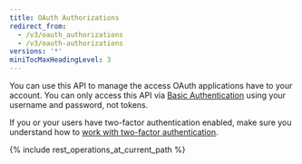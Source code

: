 ```yaml
---
title: OAuth Authorizations
redirect_from:
  - /v3/oauth_authorizations
  - /v3/oauth-authorizations
versions: '*'
miniTocMaxHeadingLevel: 3
---
```


You can use this API to manage the access OAuth applications have to your account. You can only access this API via [Basic Authentication](/rest/overview/other-authentication-methods#basic-authentication) using your username and password, not tokens.

If you or your users have two-factor authentication enabled, make sure you understand how to [work with two-factor authentication](/rest/overview/other-authentication-methods#working-with-two-factor-authentication).

{% include rest_operations_at_current_path %}
